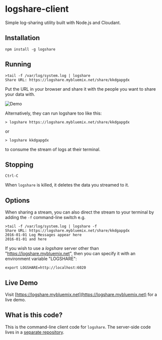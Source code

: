 # logshare-client

Simple log-sharing utility built with Node.js and Cloudant.

## Installation

    npm install -g logshare
  
## Running

    >tail -f /var/log/system.log | logshare
    Share URL: https://logshare.mybluemix.net/share/kkdgapgdx

Put the URL in your browser and share it with the people you want to share your data with.

![Demo](https://raw.githubusercontent.com/ibm-cds-labs/logshare-server/master/public/img/demo.gif)

Alternatively, they can run logshare too like this:

    > logshare https://logshare.mybluemix.net/share/kkdgapgdx

or

    > logshare kkdgapgdx

to consume the stream of logs at their terminal.

## Stopping
  
    Ctrl-C

When `logshare` is killed, it deletes the data you streamed to it.

## Options

When sharing a stream, you can also direct the stream to your terminal by adding the `-f` command-line switch e.g.

    >tail -f /var/log/system.log | logshare -f
    Share URL: https://logshare.mybluemix.net/share/kkdgapgdx
    2016-01-01 Log Messages appear here
    2016-01-01 and here

If you wish to use a *logshare* server other than "https://logshare.mybluemix.net", then you can specify it with an environment variable "LOGSHARE":

    export LOGSHARE=http://localhost:6020


## Live Demo

Visit [https://logshare.mybluemix.net](https://logshare.mybluemix.net) for a live demo.

## What is this code?

This is the command-line client code for `logshare`. The server-side code lives in a [separate repository](https://github.com/ibm-cds-labs/logshare-server). 